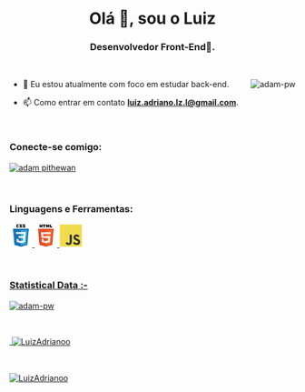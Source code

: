 <h1 align="center">Olá 👋, sou o Luiz</h1>
<h3 align="center">Desenvolvedor Front-End🌟.</h3>

<br>

<p><img align="right" src="https://github.com/Adam-pw/Adam-pw/blob/main/animation_500_kxa883sd.gif" alt="adam-pw" /></p>


- 🌱 Eu estou atualmente com foco em estudar back-end.

- 📫 Como entrar em contato **luiz.adriano.lz.l@gmail.com**.

<br>

<h3 align="left">Conecte-se comigo:</h3>
<p align="left">
  <a href="https://www.linkedin.com/in/luiz-adriano-nog/" target="blank"><img align="center"
      src="https://raw.githubusercontent.com/rahuldkjain/github-profile-readme-generator/master/src/images/icons/Social/linked-in-alt.svg"
      alt="adam pithewan" height="30" width="40" /></a>
</p>

<br>

<h3 align="left">Linguagens e Ferramentas:</h3>
<p align="left"><a href="https://getbootstrap.com" target="_blank" rel="noreferrer">
   <img
      src="https://raw.githubusercontent.com/devicons/devicon/master/icons/css3/css3-original-wordmark.svg" alt="css3"
      width="40" height="40" /> </a> <a href="https://www.w3.org/html/" target="_blank" rel="noreferrer"> 
   <img
      src="https://raw.githubusercontent.com/devicons/devicon/master/icons/html5/html5-original-wordmark.svg"
      alt="html5" width="40" height="40" /> </a> <a href="https://developer.mozilla.org/en-US/docs/Web/JavaScript" target="_blank"
    rel="noreferrer"> 
  <img
      src="https://raw.githubusercontent.com/devicons/devicon/master/icons/javascript/javascript-original.svg"
      alt="javascript" width="40" height="40" /> </a> <a href="https://www.mysql.com/" target="_blank" rel="noreferrer">
      </p>

<br>

<h3>Statistical Data :-</h3>
<p><img align="center"
    src="https://github-readme-stats.vercel.app/api/top-langs?username=LuizAdrianoo&show_icons=true&locale=en&bg_color=0d1117&text_color=ffffff&layout=compact"
    alt="adam-pw" 
    bg_color=#808080/></p>

<br>

<p>&nbsp;<img align="center" src="https://github-readme-stats.vercel.app/api?username=LuizAdrianoo&show_icons=true&locale=en&bg_color=0d1117&text_color=ffffff&repo=convoychat"
    alt="LuizAdrianoo" /></p>

<br>

<p><img align="center" src="https://github-readme-streak-stats.herokuapp.com/?user=LuizAdrianoo&theme=dark&background=0d1117&date_format=M%20j%5B%2C%20Y%5D" alt="LuizAdrianoo" /></p>
      
<p align="left"> <a href="https://twitter.com/" target="blank"><img
      src="https://img.shields.io/twitter/follow/?logo=twitter&style=for-the-badge" alt="" /></a> </p>
